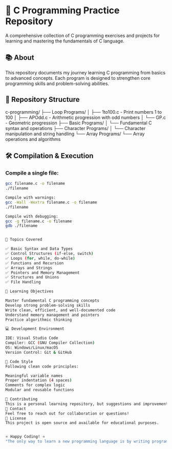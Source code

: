 # 🚀 C Programming Practice Repository

A comprehensive collection of C programming exercises and projects for learning and mastering the fundamentals of C language.

## 📚 About

This repository documents my journey learning C programming from basics to advanced concepts. Each program is designed to strengthen core programming skills and problem-solving abilities.

## 📂 Repository Structure

c-programming/
├── Loop Programs/
│   ├── 1to100.c - Print numbers 1 to 100
│   ├── APOdd.c - Arithmetic progression with odd numbers
│   └── GP.c - Geometric progression
├── Basic Programs/
│   └── Fundamental C syntax and operations
├── Character Programs/
│   └── Character manipulation and string handling
└── Array Programs/
└── Array operations and algorithms

## 🛠️ Compilation & Execution

### Compile a single file:
```bash
gcc filename.c -o filename
./filename

Compile with warnings:
gcc -Wall -Wextra filename.c -o filename
./filename

Compile with debugging:
gcc -g filename.c -o filename
gdb ./filename


📖 Topics Covered

✅ Basic Syntax and Data Types
✅ Control Structures (if-else, switch)
✅ Loops (for, while, do-while)
✅ Functions and Recursion
✅ Arrays and Strings
✅ Pointers and Memory Management
✅ Structures and Unions
✅ File Handling

🎯 Learning Objectives

Master fundamental C programming concepts
Develop strong problem-solving skills
Write clean, efficient, and well-documented code
Understand memory management and pointers
Practice algorithmic thinking

💻 Development Environment

IDE: Visual Studio Code
Compiler: GCC (GNU Compiler Collection)
OS: Windows/Linux/macOS
Version Control: Git & GitHub

📝 Code Style
Following clean code principles:

Meaningful variable names
Proper indentation (4 spaces)
Comments for complex logic
Modular and reusable functions

🤝 Contributing
This is a personal learning repository, but suggestions and improvements are welcome!
📧 Contact
Feel free to reach out for collaboration or questions!
📄 License
This project is open source and available for educational purposes.


⭐ Happy Coding! ⭐
"The only way to learn a new programming language is by writing programs in it." - Dennis Ritchie


